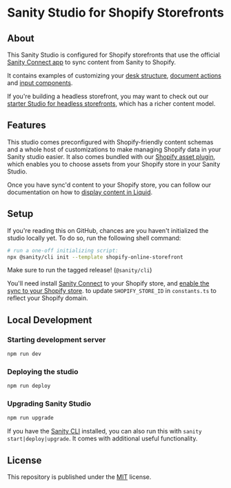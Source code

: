 # Sanity Studio for Shopify Storefronts

## About

This Sanity Studio is configured for Shopify storefronts that use the official [Sanity Connect app](https://apps.shopify.com/sanity-connect) to sync content from Sanity to Shopify.

It contains examples of customizing your [desk structure](https://www.sanity.io/docs/structure-builder), [document actions](https://www.sanity.io/docs/document-actions) and [input components](https://www.sanity.io/docs/custom-input-widgets).

If you're building a headless storefront, you may want to check out our [starter Studio for headless storefronts](https://github.com/sanity-io/sanity-shopify-studio), which has a richer content model.

## Features

This studio comes preconfigured with Shopify-friendly content schemas and a whole host of customizations to make managing Shopify data in your Sanity studio easier. It also comes bundled with our [Shopify asset plugin](https://github.com/sanity-io/sanity-plugin-shopify-assets), which enables you to choose assets from your Shopify store in your Sanity Studio.

Once you have sync'd content to your Shopify store, you can follow our documentation on how to [display content in Liquid](https://www.sanity.io/docs/displaying-sanity-content-in-liquid).

## Setup

If you're reading this on GitHub, chances are you haven't initialized the studio locally yet. To do so, run the following shell command:

```sh
# run a one-off initializing script:
npx @sanity/cli init --template shopify-online-storefront
```

Make sure to run the tagged release! (`@sanity/cli`)

You'll need install [Sanity Connect](https://apps.shopify.com/sanity-connect) to your Shopify store, and [enable the sync to your Shopify store](https://www.sanity.io/docs/sanity-connect-for-shopify#1bcb10c66c21). to update `SHOPIFY_STORE_ID` in `constants.ts` to reflect your Shopify domain.

## Local Development

### Starting development server

```sh
npm run dev
```

### Deploying the studio

```sh
npm run deploy
```

### Upgrading Sanity Studio

```sh
npm run upgrade
```

If you have the [Sanity CLI](https://www.sanity.io/docs/cli) installed, you can also run this with `sanity start|deploy|upgrade`. It comes with additional useful functionality.

## License

This repository is published under the [MIT](license) license.
